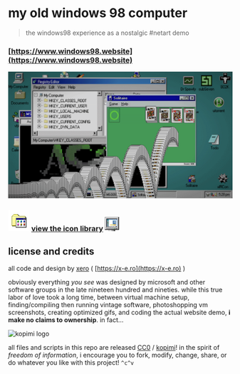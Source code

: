 # my old windows 98 computer

> the windows98 experience as a nostalgic #netart demo

### [https://www.windows98.website](https://www.windows98.website)

![win98se](https://raw.githubusercontent.com/xero/windows98.website/main/preview.png)

### ![icon](https://raw.githubusercontent.com/xero/windows98.website/main/ui/i/programs.png) [view the icon library](https://github.com/xero/windows98.website/blob/main/ui/i/README.md) ![icon](https://raw.githubusercontent.com/xero/windows98.website/main/ui/i/fs.png)

## license and credits

all code and design by [xero](https://github.com/xero) ( [https://x-e.ro](https://x-e.ro) )

obviously everything _you see_ was designed by microsoft and other software groups in the late nineteen hundred and nineties. while this true labor of love took a long time, between virtual machine setup, finding/compiling then running vintage software, photoshopping vm screenshots, creating optimized gifs, and coding the actual website demo, **i make no claims to ownership**. in fact...

![kopimi logo](https://gist.githubusercontent.com/xero/cbcd5c38b695004c848b73e5c1c0c779/raw/6b32899b0af238b17383d7a878a69a076139e72d/kopimi-sm.png)

all files and scripts in this repo are released [CC0](https://creativecommons.org/publicdomain/zero/1.0/) / [kopimi](https://kopimi.com)! in the spirit of _freedom of information_, i encourage you to fork, modify, change, share, or do whatever you like with this project! `^c^v`
